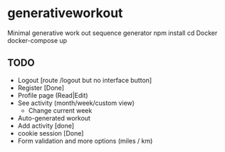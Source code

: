 # generativeworkout
Minimal generative work out sequence generator
npm install
cd Docker
docker-compose up
## TODO
* Logout [route /logout but no interface button]
* Register [Done]
* Profile page (Read|Edit)
* See activity (month/week/custom view)
    * Change current week
* Auto-generated workout
* Add activity [done]
* cookie session [Done]
* Form validation and more options (miles / km)